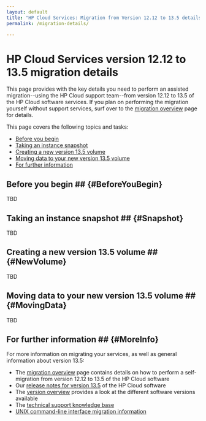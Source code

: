 ```yaml
---
layout: default
title: "HP Cloud Services: Migration from Version 12.12 to 13.5 details"
permalink: /migration-details/

---
```

# HP Cloud Services version 12.12 to 13.5 migration details 

This page provides with the key details you need to perform an assisted migration--using the HP Cloud support team--from version 12.12 to 13.5 of the HP Cloud software services.  If you plan on performing the migration yourself without support services, surf over to the [migration overview](/migration-overview) page for details.

This page covers the following topics and tasks:

* [Before you begin](#BeforeYouBegin)
* [Taking an instance snapshot](#Snapshot)
* [Creating a new version 13.5 volume](#NewVolume)
* [Moving data to your new version 13.5 volume](#MovingData)
* [For further information](#MoreInfo)


## Before you begin ## {#BeforeYouBegin}

TBD


## Taking an instance snapshot ## {#Snapshot}

TBD


## Creating a new version 13.5 volume ## {#NewVolume}

TBD


## Moving data to your new version 13.5 volume ## {#MovingData}

TBD


## For further information ## {#MoreInfo}

For more information on migrating your services, as well as general information about version 13.5:

* The [migration overview](/migration-overview) page contains details on how to perform a self-migration from version 12.12 to 13.5 of the HP Cloud software
* Our [release notes for version 13.5](/release-notes/) of the HP Cloud software
* The [version overview](/version-overview/) provides a look at the different software versions available
* The [technical support knowledge base](https://community.hpcloud.com)
* [UNIX command-line interface migration information](/cli/unix/articles/migration/)
